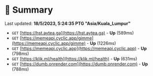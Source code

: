 # 📖 Summary
Last updated: **18/5/2023, 5:24:35 PTG "Asia/Kuala_Lumpur"**

- `GET` [https://hst.aytea.ga](https://hst.aytea.ga) - **Up** (589ms)
- `GET` [https://memeapi.cyclic.app/gimme](https://memeapi.cyclic.app/gimme) - **Up** (1226ms)
- `GET` [https://memeapi.cyclic.app](https://memeapi.cyclic.app) - **Up** (798ms)
- `GET` [https://klik.ml/health](https://klik.ml/health) - **Up** (631ms)
- `GET` [https://dumb.onrender.com](https://dumb.onrender.com) - **Up** (788ms)
